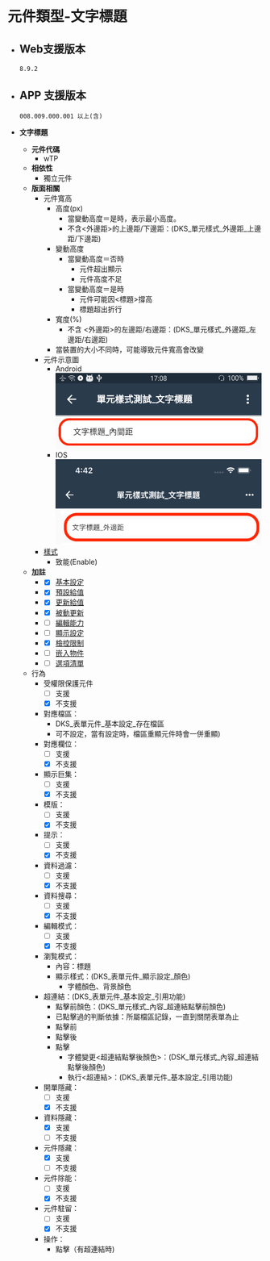 # 元件類型-文字標題

* ## Web支援版本
  
      8.9.2

* ## APP 支援版本

      008.009.000.001 以上(含)

* __文字標題__
  * __元件代碼__
    * wTP
  * __相依性__
    * 獨立元件
  * __版面相關__
    * 元件寬高
      * 高度(px)
        * 當變動高度＝是時，表示最小高度。
        * 不含<外邊距>的上邊距/下邊距：(DKS_單元樣式_外邊距_上邊距/下邊距)
      * 變動高度
        * 當變動高度＝否時
          * 元件超出顯示
          * 元件高度不足
        * 當變動高度＝是時
          * 元件可能因<標題>撐高
          * 標題超出折行
      * 寬度(%)
        * 不含 <外邊距>的左邊距/右邊距：(DKS_單元樣式_外邊距_左邊距/右邊距)
      * 當裝置的大小不同時，可能導致元件寬高會改變
    * 元件示意圖
      * Android
          ![image](./image/android/componentLabel.png)
      * IOS
          ![image](./image/ios/componentLabel.png)
    * [樣式](../general/style)
      * 致能(Enable)
  * __加註__
    * - [x] [基本設定](../affixComponent/basicSettings)
    * - [x] [預設給值](../affixComponent/defaultValue)
    * - [x] [更新給值](../affixComponent/updateValue)
    * - [x] [被動更新](../affixComponent/passiveUpdate)
    * - [ ] [編輯能力](../affixComponent/editing)
    * - [ ] [顯示設定](../affixComponent/display)
    * - [x] [檢控限制](../affixComponent/prosecutionRestrictions)
    * - [ ] [嵌入物件](../affixComponent/embedded)
    * - [ ] [選項清單](../affixComponent/optionalList)
  * 行為
    * 受權限保護元件
      - [ ] 支援
      - [x] 不支援
    * 對應檔區：
      * DKS_表單元件_基本設定_存在檔區
      * 可不設定，當有設定時，檔區重顯元件時會一併重顯)
    * 對應欄位：
      - [ ] 支援
      - [x] 不支援
    * 顯示巨集：
      - [ ] 支援
      - [x] 不支援
    * 模版：
      - [ ] 支援
      - [x] 不支援
    * 提示：
      - [ ] 支援
      - [x] 不支援
    * 資料過濾：
      - [ ] 支援
      - [x] 不支援
    * 資料搜尋：
      - [ ] 支援
      - [x] 不支援
    * 編輯模式：
      - [ ] 支援
      - [x] 不支援
    * 瀏覧模式：
      * 內容：標題
      * 顯示樣式：(DKS_表單元件_顯示設定_顏色)
        * 字體顏色、背景顏色
    * 超連結：(DKS_表單元件_基本設定_引用功能)
      * 點擊前顏色：(DKS_單元樣式_內容_超連結點擊前顏色)
      * 已點擊過的判斷依據：所屬檔區記錄，一直到關閉表單為止
      * 點擊前
      * 點擊後
      * 點擊
        * 字體變更<超連結點擊後顏色>：(DSK_單元樣式_內容_超連結點擊後顏色)
        * 執行<超連結>：(DKS_表單元件_基本設定_引用功能)
    * 開單隱藏：
      - [ ] 支援
      - [x] 不支援
    * 資料隱藏：
      - [x] 支援
      - [ ] 不支援
    * 元件隱藏：
      - [x] 支援
      - [ ] 不支援
    * 元件除能：
      - [ ] 支援
      - [x] 不支援
    * 元件駐留：
      - [ ] 支援
      - [x] 不支援
    * 操作：
      * 點擊（有超連結時)